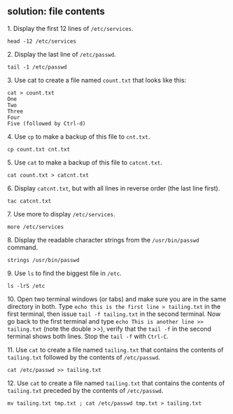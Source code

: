 ## solution: file contents

1\. Display the first 12 lines of `/etc/services`.

    head -12 /etc/services

2\. Display the last line of `/etc/passwd`.

    tail -1 /etc/passwd

3\. Use cat to create a file named `count.txt` that looks like this:

    cat > count.txt
    One
    Two
    Three
    Four
    Five (followed by Ctrl-d)

4\. Use `cp` to make a backup of this file to `cnt.txt`.

    cp count.txt cnt.txt

5\. Use `cat` to make a backup of this file to `catcnt.txt`.

    cat count.txt > catcnt.txt

6\. Display `catcnt.txt`, but with all lines in reverse order (the last
line first).

    tac catcnt.txt

7\. Use more to display `/etc/services`.

    more /etc/services

8\. Display the readable character strings from the `/usr/bin/passwd`
command.

    strings /usr/bin/passwd

9\. Use `ls` to find the biggest file in `/etc`.

    ls -lrS /etc

10\. Open two terminal windows (or tabs) and make sure you are in the
same directory in both. Type `echo this is the first line > tailing.txt`
in the first terminal, then issue `tail -f tailing.txt` in the second
terminal. Now go back to the first terminal and type
`echo This is another line >> tailing.txt` (note the double \>\>),
verify that the `tail -f` in the second terminal shows both lines. Stop
the `tail -f` with `Ctrl-C`.

11\. Use `cat` to create a file named `tailing.txt` that contains the
contents of `tailing.txt` followed by the contents of `/etc/passwd`.

    cat /etc/passwd >> tailing.txt

12\. Use `cat` to create a file named `tailing.txt` that contains the
contents of `tailing.txt` preceded by the contents of `/etc/passwd`.

    mv tailing.txt tmp.txt ; cat /etc/passwd tmp.txt > tailing.txt

